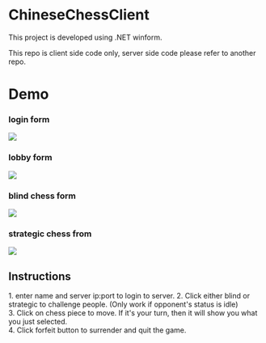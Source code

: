 # ChineseChessClient
<p>This project is developed using .NET winform. </p>
<p>This repo is client side code only, server side code please refer to another repo.</p>

<h1>Demo</h1>

<div> 
  <h3>login form</h3>
  <img src="https://i.imgur.com/EyaJFOa.png">
</div>

<div> 
  <h3>lobby form</h3>
  <img src="https://i.imgur.com/yBXWJLt.png">
</div>

<div> 
  <h3>blind chess form</h3>
  <img src="https://i.imgur.com/luHqXbA.png">
</div>

<div> 
  <h3>strategic chess from</h3>
  <img src="https://i.imgur.com/34Cboqv.png">
</div>

<h2>Instructions</h2>
<p>
1. enter name and server ip:port to login to server.
2. Click either blind or strategic to challenge people. (Only work if opponent's status is idle) <br/>
3. Click on chess piece to move. If it's your turn, then it will show you what you just selected. <br/>
4. Click forfeit button to surrender and quit the game.
</p>
